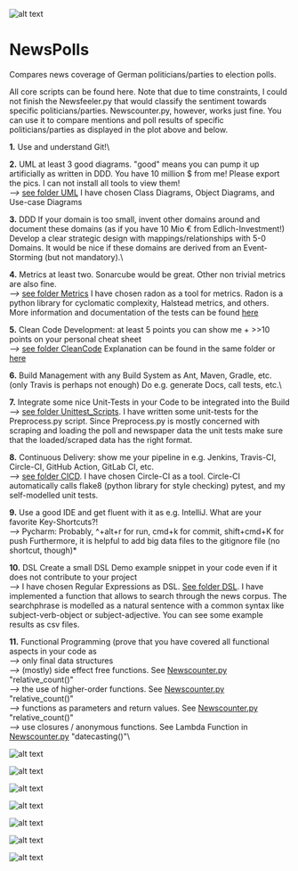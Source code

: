 ![alt text](/Users/macbook/Desktop/Python_Files/NewsPoll/Images/Party_Newspaper_vs_Poll.png)


# NewsPolls


Compares news coverage of German politicians/parties to election polls.

All core scripts can be found here. Note that due to time constraints, I could not finish the Newsfeeler.py
that would classify the sentiment towards specific politicians/parties. Newscounter.py, however, works just
fine. You can use it to compare mentions and poll results of specific politicians/parties as displayed in the
plot above and below.


**1.** Use and understand Git!\

**2.** UML at least 3 good diagrams. "good" means you can pump it up artificially as written in DDD. You have 10 million $ from me! Please export the pics. I can not install all tools to view them!\
    *-->* [see folder UML](UML) I have chosen Class Diagrams, Object Diagrams, and Use-case Diagrams

**3.** DDD If your domain is too small, invent other domains around and document these domains (as if you have 10 Mio € from Edlich-Investment!) Develop a clear strategic design with mappings/relationships with 5-0 Domains. It would be nice if these domains are derived from an Event-Storming (but not mandatory).\

**4.** Metrics at least two. Sonarcube would be great. Other non trivial metrics are also fine.\
    *-->* [see folder Metrics](Metrics) I have chosen radon as a tool for metrics. Radon is a python library
    for cyclomatic complexity, Halstead metrics, and others. More information and documentation of the tests
    can be found [here](https://github.com/SamiNenno/NewsPoll/blob/1a93daafec718cc3cc2b9b5444f3245fee97510c/Metrics/Metrics_Summary.md)

**5.** Clean Code Development: at least 5 points you can show me + >>10 points on your personal cheat sheet\
    *-->* [see folder CleanCode](CleanCode) Explanation can be found in the same folder or [here](https://github.com/SamiNenno/NewsPoll/blob/56fd9289c56c24ce1abfff076c4628915275760b/CleanCode/WhyIsThisCleanCode.txt)

**6.** Build Management with any Build System as Ant, Maven, Gradle, etc. (only Travis is perhaps not enough) Do e.g. generate Docs, call tests, etc.\

**7.** Integrate some nice Unit-Tests in your Code to be integrated into the Build\
    *-->* [see folder Unittest_Scripts](Unittest_Scripts). I have written some unit-tests for the Preprocess.py
    script. Since Preprocess.py is mostly concerned with scraping and loading the poll and newspaper data
    the unit tests make sure that the loaded/scraped data has the right format.

**8.** Continuous Delivery: show me your pipeline in e.g. Jenkins, Travis-CI, Circle-CI, GitHub Action, GitLab CI, etc.\
    *-->* [see folder CICD](CICD). I have chosen Circle-CI as a tool. Circle-CI automatically calls flake8 (python library for style checking)
    pytest, and my self-modelled unit tests.

**9.** Use a good IDE and get fluent with it as e.g. IntelliJ. What are your favorite Key-Shortcuts?!\
    *-->* Pycharm: Probably, ^+alt+r for run, cmd+k for commit, shift+cmd+K for push
        Furthermore, it is helpful to add big data files to the gitignore file (no shortcut, though)*

**10.** DSL Create a small DSL Demo example snippet in your code even if it does not contribute to your project\
    *-->* I have chosen Regular Expressions as DSL. [See folder DSL](DSL). I have implemented a function
    that allows to search through the news corpus. The searchphrase is modelled as a natural sentence with a
    common syntax like subject-verb-object or subject-adjective. You can see some example results as csv files.

**11.** Functional Programming (prove that you have covered all functional aspects in your code as\
    *-->* only final data structures\
    *-->* (mostly) side effect free functions. See [Newscounter.py](Newscounter.py) "relative_count()"\
    *-->* the use of higher-order functions. See [Newscounter.py](Newscounter.py) "relative_count()"\
    *-->* functions as parameters and return values. See [Newscounter.py](Newscounter.py) "relative_count()"\
    *-->* use closures / anonymous functions. See Lambda Function in [Newscounter.py](Newscounter.py) "datecasting()"\



![alt text](/Users/macbook/Desktop/Python_Files/NewsPoll/Images/Party_Newspaper.png)

![alt text](/Users/macbook/Desktop/Python_Files/NewsPoll/Images/Party_Poll.png)

![alt text](/Users/macbook/Desktop/Python_Files/NewsPoll/Images/Merkel.png)

![alt text](/Users/macbook/Desktop/Python_Files/NewsPoll/Images/Laschet_Scholz_Baerbock.png)

![alt text](/Users/macbook/Desktop/Python_Files/NewsPoll/Images/Scholz_vs_SPD.png)

![alt text](/Users/macbook/Desktop/Python_Files/NewsPoll/Images/Baerboch_vs_Gruen.png)

![alt text](/Users/macbook/Desktop/Python_Files/NewsPoll/Images/Laschet_vs_CDU.png)
